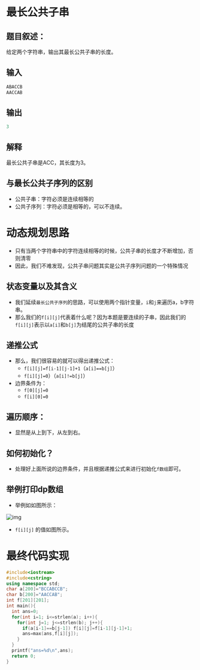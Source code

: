 # 最长公共子串

## 题目叙述：

给定两个字符串，输出其最长公共子串的长度。

## 输入

```cpp
ABACCB
AACCAB
```

## 输出

```cpp
3
```

## 解释

最长公共子串是ACC，其长度为3。



## 与最长公共子序列的区别

+ 公共子串：字符必须是连续相等的
+ 公共子序列：字符必须是相等的，可以不连续。

# 动态规划思路

+ 只有当两个字符串中的字符连续相等的时候，公共子串的长度才不断增加，否则清零
+ 因此，我们不难发现，公共子串问题其实是公共子序列问题的一个特殊情况

## 状态变量以及其含义

+ 我们延续`最长公共子序列`的思路，可以使用两个指针变量，`i`和`j`来遍历a，b字符串。
+ 那么我们的`f[i][j]`代表着什么呢？因为本题是要连续的子串，因此我们的 `f[i][j]`表示以`a[i]`和`b[j]`为结尾的公共子串的长度

## 递推公式

+ 那么，我们很容易的就可以得出递推公式：
  + `f[i][j]=f[i-1][j-1]+1`（`a[i]==b[j]`）
  + `f[i][j]=0`）（`a[i]!=b[j]`） 
+ 边界条件为：
  + `f[0][j]=0`
  + `f[i][0]=0`

## 遍历顺序：

+ 显然是从上到下，从左到右。

## 如何初始化？

+ 处理好上面所说的边界条件，并且根据递推公式来进行初始化`f数组`即可。

## 举例打印dp数组

+ 举例如如图所示：

![img](https://img2024.cnblogs.com/blog/3476421/202408/3476421-20240819180851101-1870799186.png)

+ `f[i][j]` 的值如图所示。

# 最终代码实现

```cpp
#include<iostream>
#include<cstring>
using namespace std;
char a[200]="BCCABCCB";
char b[200]="AACCAB";
int f[201][201];
int main(){
  int ans=0;
  for(int i=1; i<=strlen(a); i++){
    for(int j=1; j<=strlen(b); j++){
      if(a[i-1]==b[j-1]) f[i][j]=f[i-1][j-1]+1;
      ans=max(ans,f[i][j]);
    }
  }
  printf("ans=%d\n",ans);
  return 0;
}
```

